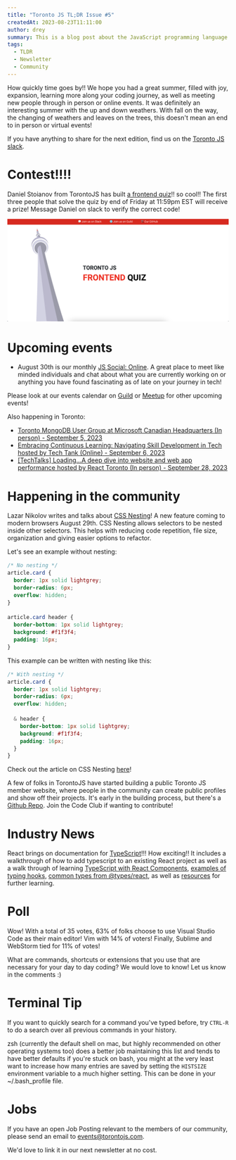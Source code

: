 ```yaml
---
title: "Toronto JS TL;DR Issue #5"
createdAt: 2023-08-23T11:11:00
author: drey
summary: This is a blog post about the JavaScript programming language. Like it, love it, hate it, it's here to stay.
tags:
  - TLDR
  - Newsletter
  - Community
---
```

How quickly time goes by!! We hope you had a great summer, filled with joy, expansion, learning more along your coding journey, as well as meeting new people through in person or online events. It was definitely an interesting summer with the up and down weathers. With fall on the way, the changing of weathers and leaves on the trees, this doesn't mean an end to in person or virtual events!

If you have anything to share for the next edition, find us on the [Toronto JS slack](https://torontojs.slack.com/).

# Contest!!!!

Daniel Stoianov from TorontoJS has built [a frontend quiz](https://frontend-safe-quiz.vercel.app/)!! so cool!! The first three people that solve the quiz by end of Friday at 11:59pm EST will receive a prize! Message Daniel on slack to verify the correct code!

![](./assets/7580c47a-9eb6-4aaf-8bd4-bab18d688420_2872x1334.png)

# Upcoming events

- August 30th is our monthly [JS Social: Online](https://guild.host/events/js-social-online-mrmfftyfclbnc). A great place to meet like minded individuals and chat about what you are currently working on or anything you have found fascinating as of late on your journey in tech!

Please look at our events calendar on [Guild](https://guild.host/torontojs/events) or [Meetup](https://www.meetup.com/torontojs/events/) for other upcoming events!

Also happening in Toronto:

- [Toronto MongoDB User Group at Microsoft Canadian Headquarters (In person) - September 5, 2023](https://www.meetup.com/toronto-mongodb-usergroup/events/295305674/)
- [Embracing Continuous Learning: Navigating Skill Development in Tech hosted by Tech Tank (Online) - September 6, 2023](https://www.linkedin.com/posts/chris-ty-kim_techtankembracingcontinuouslearningposter-activity-7099736998160056320-nPqu/)
- [[TechTalks] Loading...A deep dive into website and web app performance hosted by React Toronto (In person) - September 28, 2023](https://www.meetup.com/toronto-react-native/events/295575218/)

# Happening in the community

Lazar Nikolov writes and talks about [CSS Nesting](https://www.youtube.com/watch?v=dr6UAQUAiu4)! A new feature coming to modern browsers August 29th. CSS Nesting allows selectors to be nested inside other selectors. This helps with reducing code repetition, file size, organization and giving easier options to refactor.

Let's see an example without nesting:

```css
/* No nesting */
article.card {
  border: 1px solid lightgrey;
  border-radius: 6px;
  overflow: hidden;
}

article.card header {
  border-bottom: 1px solid lightgrey;
  background: #f1f3f4;
  padding: 16px;
}
```

This example can be written with nesting like this:

```css
/* With nesting */
article.card {
  border: 1px solid lightgrey;
  border-radius: 6px;
  overflow: hidden;

  & header {
    border-bottom: 1px solid lightgrey;
    background: #f1f3f4;
    padding: 16px;
  }
}
```

Check out the article on CSS Nesting [here](https://creatures.dev/blog/getting-started-with-css-nesting/)!

A few of folks in TorontoJS have started building a public Toronto JS member website, where people in the community can create public profiles and show off their projects. It's early in the building process, but there's a [Github Repo](https://github.com/torontojs/members). Join the Code Club if wanting to contribute!

# Industry News

React brings on documentation for [TypeScript](https://react.dev/learn/typescript)!!! How exciting!! It includes a walkthrough of how to add typescript to an existing React project as well as a walk through of learning [TypeScript with React Components](https://react.dev/learn/typescript#typescript-with-react-components), [examples of typing hooks](https://react.dev/learn/typescript#example-hooks), [common types from @types/react](https://react.dev/learn/typescript#useful-types), as well as [resources](https://react.dev/learn/typescript#further-learning) for further learning.

# Poll

Wow! With a total of 35 votes, 63% of folks choose to use Visual Studio Code as their main editor! Vim with 14% of voters! Finally, Sublime and WebStorm tied for 11% of votes!

What are commands, shortcuts or extensions that you use that are necessary for your day to day coding? We would love to know! Let us know in the comments :)

# Terminal Tip

If you want to quickly search for a command you've typed before, try `CTRL-R` to do a search over all previous commands in your history.

zsh (currently the default shell on mac, but highly recommended on other operating systems too) does a better job maintaining this list and tends to have better defaults if you're stuck on bash, you might at the very least want to increase how many entries are saved by setting the `HISTSIZE` environment variable to a much higher setting. This can be done in your ~/.bash_profile file.

# Jobs

If you have an open Job Posting relevant to the members of our community, please send an email to [events@torontojs.com](mailto:events@torontojs.com).

We'd love to link it in our next newsletter at no cost.
